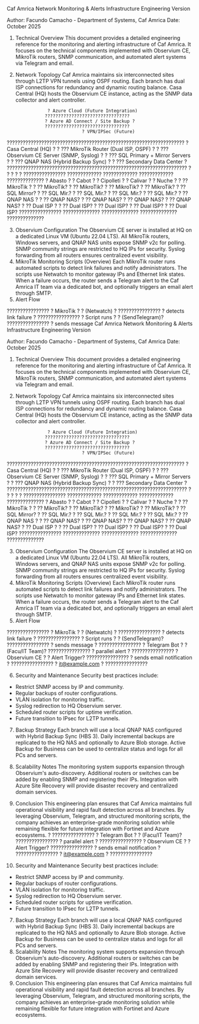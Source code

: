 Caf Amrica
Network Monitoring & Alerts Infrastructure
Engineering Version


Author: Facundo Camacho - Department of Systems, Caf Amrica
Date: October 2025

1. Technical Overview
This document provides a detailed engineering reference for the monitoring and alerting infrastructure of Caf Amrica. It focuses on the technical components implemented with Observium CE, MikroTik routers, SNMP communication, and automated alert systems via Telegram and email.
2. Network Topology
Caf Amrica maintains six interconnected sites through L2TP VPN tunnels using OSPF routing. Each branch has dual ISP connections for redundancy and dynamic routing balance. Casa Central (HQ) hosts the Observium CE instance, acting as the SNMP data collector and alert controller.

                   ? Azure Cloud (Future Integration)
                  ????????????????????????????????
                  ? Azure AD Connect / Site Backup ?
                  ????????????????????????????????
                                ? VPN/IPSec (Future)
???????????????????????????????????????????????????????????????????
? Casa Central (HQ)                                                ?
? ??? MikroTik Router (Dual ISP, OSPF)                             ?
? ??? Observium CE Server (SNMP, Syslog)                           ?
? ??? SQL Primary + Mirror Servers                                 ?
? ??? QNAP NAS (Hybrid Backup Sync)                                ?
? ??? Secondary Data Center                                        ?
????????????????????????????????????????????????????????????????????
        ?             ?             ?             ?             ?
???????????????? ????????????? ????????????? ????????????? ??????????????
? Abasto       ? ? Cabot     ? ? Cipolleti ? ? Calivar   ? ? Nuche     ?
? ?? MikroTik  ? ? ?? MikroTik? ? ?? MikroTik? ? ?? MikroTik? ? ?? MikroTik?
? ?? SQL Mirror? ? ?? SQL Mir.? ? ?? SQL Mir.? ? ?? SQL Mir.? ? ?? SQL Mir.?
? ?? QNAP NAS  ? ? ?? QNAP NAS? ? ?? QNAP NAS? ? ?? QNAP NAS? ? ?? QNAP NAS?
? ?? Dual ISP  ? ? ?? Dual ISP? ? ?? Dual ISP? ? ?? Dual ISP? ? ?? Dual ISP?
???????????????? ?????????????? ?????????????? ?????????????? ??????????????

3. Observium Configuration
The Observium CE server is installed at HQ on a dedicated Linux VM (Ubuntu 22.04 LTS). All MikroTik routers, Windows servers, and QNAP NAS units expose SNMP v2c for polling. SNMP community strings are restricted to HQ IPs for security. Syslog forwarding from all routers ensures centralized event visibility.
4. MikroTik Monitoring Scripts (Overview)
Each MikroTik router runs automated scripts to detect link failures and notify administrators. The scripts use Netwatch to monitor gateway IPs and Ethernet link states. When a failure occurs, the router sends a Telegram alert to the Caf Amrica IT team via a dedicated bot, and optionally triggers an email alert through SMTP.
5. Alert Flow

????????????????
? MikroTik     ?
? (Netwatch)   ?
????????????????
       ? detects link failure
       ?
????????????????
? Script runs  ?
? (SendTelegram)?
????????????????
       ? sends message
   Caf Amrica
Network Monitoring & Alerts Infrastructure
Engineering Version


Author: Facundo Camacho - Department of Systems, Caf Amrica
Date: October 2025

1. Technical Overview
This document provides a detailed engineering reference for the monitoring and alerting infrastructure of Caf Amrica. It focuses on the technical components implemented with Observium CE, MikroTik routers, SNMP communication, and automated alert systems via Telegram and email.
2. Network Topology
Caf Amrica maintains six interconnected sites through L2TP VPN tunnels using OSPF routing. Each branch has dual ISP connections for redundancy and dynamic routing balance. Casa Central (HQ) hosts the Observium CE instance, acting as the SNMP data collector and alert controller.

                   ? Azure Cloud (Future Integration)
                  ????????????????????????????????
                  ? Azure AD Connect / Site Backup ?
                  ????????????????????????????????
                                ? VPN/IPSec (Future)
???????????????????????????????????????????????????????????????????
? Casa Central (HQ)                                                ?
? ??? MikroTik Router (Dual ISP, OSPF)                             ?
? ??? Observium CE Server (SNMP, Syslog)                           ?
? ??? SQL Primary + Mirror Servers                                 ?
? ??? QNAP NAS (Hybrid Backup Sync)                                ?
? ??? Secondary Data Center                                        ?
????????????????????????????????????????????????????????????????????
        ?             ?             ?             ?             ?
???????????????? ????????????? ????????????? ????????????? ??????????????
? Abasto       ? ? Cabot     ? ? Cipolleti ? ? Calivar   ? ? Nuche     ?
? ?? MikroTik  ? ? ?? MikroTik? ? ?? MikroTik? ? ?? MikroTik? ? ?? MikroTik?
? ?? SQL Mirror? ? ?? SQL Mir.? ? ?? SQL Mir.? ? ?? SQL Mir.? ? ?? SQL Mir.?
? ?? QNAP NAS  ? ? ?? QNAP NAS? ? ?? QNAP NAS? ? ?? QNAP NAS? ? ?? QNAP NAS?
? ?? Dual ISP  ? ? ?? Dual ISP? ? ?? Dual ISP? ? ?? Dual ISP? ? ?? Dual ISP?
???????????????? ?????????????? ?????????????? ?????????????? ??????????????

3. Observium Configuration
The Observium CE server is installed at HQ on a dedicated Linux VM (Ubuntu 22.04 LTS). All MikroTik routers, Windows servers, and QNAP NAS units expose SNMP v2c for polling. SNMP community strings are restricted to HQ IPs for security. Syslog forwarding from all routers ensures centralized event visibility.
4. MikroTik Monitoring Scripts (Overview)
Each MikroTik router runs automated scripts to detect link failures and notify administrators. The scripts use Netwatch to monitor gateway IPs and Ethernet link states. When a failure occurs, the router sends a Telegram alert to the Caf Amrica IT team via a dedicated bot, and optionally triggers an email alert through SMTP.
5. Alert Flow

????????????????
? MikroTik     ?
? (Netwatch)   ?
????????????????
       ? detects link failure
       ?
????????????????
? Script runs  ?
? (SendTelegram)?
????????????????
       ? sends message
       ?
????????????????
? Telegram Bot ?
? (Facu/IT Team)?
????????????????
       ? parallel alert
       ?
????????????????
? Observium CE ?
? Alert Trigger?
????????????????
       ? sends email notification
       ?
????????????????
? it@example.com ?
????????????????

6. Security and Maintenance
Security best practices include:
- Restrict SNMP access by IP and community.
- Regular backups of router configurations.
- VLAN isolation for monitoring traffic.
- Syslog redirection to HQ Observium server.
- Scheduled router scripts for uptime verification.
- Future transition to IPsec for L2TP tunnels.
7. Backup Strategy
Each branch will use a local QNAP NAS configured with Hybrid Backup Sync (HBS 3). Daily incremental backups are replicated to the HQ NAS and optionally to Azure Blob storage. Active Backup for Business can be used to centralize status and logs for all PCs and servers.
8. Scalability Notes
The monitoring system supports expansion through Observium's auto-discovery. Additional routers or switches can be added by enabling SNMP and registering their IPs. Integration with Azure Site Recovery will provide disaster recovery and centralized domain services.
9. Conclusion
This engineering plan ensures that Caf Amrica maintains full operational visibility and rapid fault detection across all branches. By leveraging Observium, Telegram, and structured monitoring scripts, the company achieves an enterprise-grade monitoring solution while remaining flexible for future integration with Fortinet and Azure ecosystems.
    ?
????????????????
? Telegram Bot ?
? (Facu/IT Team)?
????????????????
       ? parallel alert
       ?
????????????????
? Observium CE ?
? Alert Trigger?
????????????????
       ? sends email notification
       ?
????????????????
? it@example.com ?
????????????????

6. Security and Maintenance
Security best practices include:
- Restrict SNMP access by IP and community.
- Regular backups of router configurations.
- VLAN isolation for monitoring traffic.
- Syslog redirection to HQ Observium server.
- Scheduled router scripts for uptime verification.
- Future transition to IPsec for L2TP tunnels.
7. Backup Strategy
Each branch will use a local QNAP NAS configured with Hybrid Backup Sync (HBS 3). Daily incremental backups are replicated to the HQ NAS and optionally to Azure Blob storage. Active Backup for Business can be used to centralize status and logs for all PCs and servers.
8. Scalability Notes
The monitoring system supports expansion through Observium's auto-discovery. Additional routers or switches can be added by enabling SNMP and registering their IPs. Integration with Azure Site Recovery will provide disaster recovery and centralized domain services.
9. Conclusion
This engineering plan ensures that Caf Amrica maintains full operational visibility and rapid fault detection across all branches. By leveraging Observium, Telegram, and structured monitoring scripts, the company achieves an enterprise-grade monitoring solution while remaining flexible for future integration with Fortinet and Azure ecosystems.

